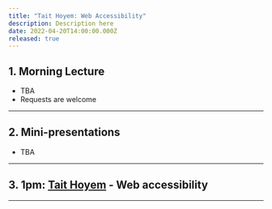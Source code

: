 ```yaml
---
title: "Tait Hoyem: Web Accessibility"
description: Description here
date: 2022-04-20T14:00:00.000Z
released: true
---
```


## 1. Morning Lecture
- TBA
- Requests are welcome

---

## 2. Mini-presentations
- TBA

---

## 3. 1pm: [Tait Hoyem](https://tait.tech/) - Web accessibility

---